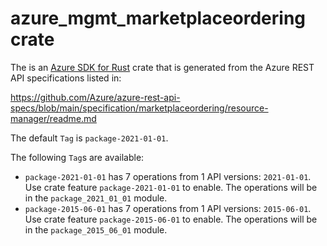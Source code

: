 # azure_mgmt_marketplaceordering crate

The is an [Azure SDK for Rust](https://github.com/Azure/azure-sdk-for-rust) crate that is generated from the Azure REST API specifications listed in:

https://github.com/Azure/azure-rest-api-specs/blob/main/specification/marketplaceordering/resource-manager/readme.md

The default `Tag` is `package-2021-01-01`.

The following `Tag`s are available:

- `package-2021-01-01` has 7 operations from 1 API versions: `2021-01-01`. Use crate feature `package-2021-01-01` to enable. The operations will be in the `package_2021_01_01` module.
- `package-2015-06-01` has 7 operations from 1 API versions: `2015-06-01`. Use crate feature `package-2015-06-01` to enable. The operations will be in the `package_2015_06_01` module.